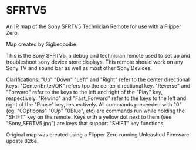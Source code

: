 # SFRTV5
An IR map of the Sony SFRTV5 Technician Remote for use with a Flipper Zero

Map created by Sigbeqboibe

This is the Sony SFRTV5, a debug and technician remote used to set up and troubleshoot sony device store displays. This remote should work on any Sony TV and sound bar as well as most other Sony Devices. 

Clarifications:
"Up" "Down" "Left" and "Right" refer to the center directional keys.
"Center/Enter/OK" refers tpo the center directional key.
"Reverse" and "Forward" refer to the keys to the left and right of the "Play" key, respectively.
"Rewind" and "Fast_Forward" refer to the keys to the left and right of the "Pause" key, respectively.
All commands preceeded with "0" (eg. "0Optioons" "0Up" "0Blue", etc) are commands run while holding the "SHIFT" key on the remote.
Keys with a yellow dot next to them (see "Sony_SFRTV5.jpg") are keys that support "SHIFT" key functions.

Original map was created using a Flipper Zero running Unleashed Firmware update 826e.

